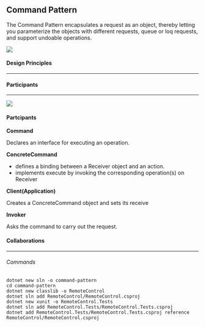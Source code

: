 ## Command Pattern

The Command Pattern encapsulates a request as an object, thereby letting you parameterize the objects with different requests, queue or loq requests, and support undoable operations.

<img src="https://learning.oreilly.com/api/v2/epubs/urn:orm:book:9781492077992/files/assets/f0207-01.png" />

#### Design Principles
---


#### Participants
---

<img src="https://learning.oreilly.com/api/v2/epubs/urn:orm:book:0201633612/files/graphics/pg236fig01.jpg" />

#### Partcipants

**Command**

Declares an interface for executing an operation.

**ConcreteCommand**

- defines a binding between a Receiver object and an action.
- implements execute by invoking the corresponding operation(s) on Receiver

**Client(Application)**

Creates a ConcreteCommand object and sets its receive

**Invoker**

Asks the command to carry out the request.

#### Collaborations
---



###### Commands
```
dotnet new sln -o command-pattern
cd command-pattern
dotnet new classlib -o RemoteControl
dotnet sln add RemoteControl/RemoteControl.csproj
dotnet new xunit -o RemoteControl.Tests
dotnet sln add RemoteControl.Tests/RemoteControl.Tests.csproj
dotnet add RemoteControl.Tests/RemoteControl.Tests.csproj reference RemoteControl/RemoteControl.csproj
```
